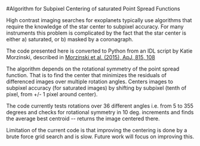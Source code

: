 #Algorithm for Subpixel Centering of saturated Point Spread Functions

High contrast imaging searches for exoplanets typically use algorithms that require the knowledge of the star center to subpixel accuracy. For many instruments this problem is complicated by the fact that the star center is either a) saturated, or b) masked by a coronagraph.

The code presented here is converted to Python from an IDL script by Katie Morzinski, described in [Morzinski et al. (2015), ApJ, 815, 108](http://adsabs.harvard.edu/abs/2015ApJ...815..108M)

The algorithm depends on the rotational symmetry of the point spread function. That is to find the center that minimizes the residuals of differenced images over multiple rotation angles. Centers images to subpixel accuracy (for saturated images) by shifting by subpixel (tenth of pixel, from +/- 1 pixel around center). 

The code currently tests rotations over 36 different angles i.e. from 5 to 355 degrees and checks for rotational symmetry in 10 deg. increments and finds the average best centroid -- returns the image centered there.

Limitation of the current code is that improving the centering is done by a brute force grid search and is slow. Future work will focus on improving this.